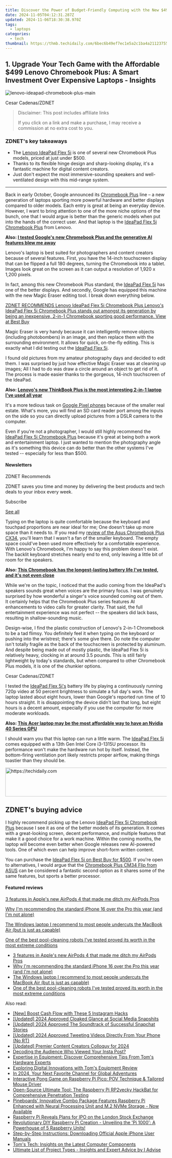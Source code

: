 ```yaml
---
title: Discover the Power of Budget-Friendly Computing with the New $499 Lenovo Chromebook Plus – A Smart Investment Compared to Higher-Priced Laptops
date: 2024-11-05T04:12:31.287Z
updated: 2024-11-06T18:30:38.970Z
tags:
  - laptops
categories:
  - tech
thumbnail: https://thmb.techidaily.com/6bec6b49ef7ec1e5a2c1ba4a21123755124d462c63be6599c5bbe4007fea7d1f.jpg
---
```


## 1. Upgrade Your Tech Game with the Affordable $499 Lenovo Chromebook Plus: A Smart Investment Over Expensive Laptops - Insights

![lenovo-ideapad-chromebook-plus-main](https://www.zdnet.com/a/img/resize/7d842accd078a98c4e9bc2312c1192368b8c4261/2023/11/02/9cec63e6-7349-4a22-9250-0cf5b731924a/lenovo-ideapad-chromebook-plus-main.jpg?auto=webp&width=1280)

Cesar Cadenas/ZDNET

>  Disclaimer: This post includes affiliate links
>
>  If you click on a link and make a purchase, I may receive a commission at no extra cost to you.
>

### ZDNET's key takeaways

* The [Lenovo IdeaPad Flex 5i](https://shop-links.co/link/?url=https%3A%2F%2Fwww.bestbuy.com%2Fsite%2Flenovo-ideapad-flex-5i-chromebook-plus-laptop-14-2k-touch-intel-i3-1315u-with-8gb-memory-intel-uhd-graphics-128gb-ssd-storm-grey%2F6550736.p%3FskuId%3D6550736&publisher_slug=itechdaily19598&exclusive=1) is one of several new Chromebook Plus models, priced at just under $500.
* Thanks to its flexible hinge design and sharp-looking display, it's a fantastic machine for digital content creators.
* Just don't expect the most immersive-sounding speakers and well-ventilated design with this mid-range system.

---

Back in early October, Google announced its [Chromebook Plus](https://www.zdnet.com/article/googles-new-premium-chromebook-certification-offers-more-than-just-bragging-rights/) line – a new generation of laptops sporting more powerful hardware and better displays compared to older models. Each entry is great at being an everyday device. However, I want to bring attention to one of the more niche options of the bunch, one that I would argue is better than the generic models when put into the hands of the correct user. And that laptop is the [IdeaPad Flex 5i Chromebook Plus](https://go.shopyourlikes.com/pi/6dcf690a69011d7d576626ac887f56b098db1cfa?afId=614548&afCampaignId=zd-%5F%5FCOM%5FCLICK%5FID%5F%5F-dtp&afCreativeId=2993&afPlacementId=2) from Lenovo. 

**Also: [I tested Google's new Chromebook Plus and the generative AI features blew me away](https://www.zdnet.com/article/i-tested-googles-new-chromebook-plus-and-the-generative-ai-features-blew-me-away/)**

Lenovo's laptop is best suited for photographers and content creators because of several features. First, you have the 14-inch touchscreen display that can be flipped a full 180 degrees, turning the Chromebook into a tablet. Images look great on the screen as it can output a resolution of 1,920 x 1,200 pixels. 

In fact, among this new Chromebook Plus standard, the [IdeaPad Flex 5i](https://go.shopyourlikes.com/pi/6dcf690a69011d7d576626ac887f56b098db1cfa?afId=614548&afCampaignId=zd-%5F%5FCOM%5FCLICK%5FID%5F%5F-dtp&afCreativeId=2993&afPlacementId=2) has one of the better displays. And secondly, Google has equipped this machine with the new Magic Eraser editing tool. I break down everything below.

[ZDNET RECOMMENDS Lenovo IdeaPad Flex 5i Chromebook Plus Lenovo's IdeaPad Flex 5i Chromebook Plus stands out amongst its generation by being an inexpensive, 2-in-1 Chromebook sporting good performance. View at Best Buy](https://shop-links.co/link/?url=https%3A%2F%2Fwww.bestbuy.com%2Fsite%2Flenovo-ideapad-flex-5i-chromebook-plus-laptop-14-2k-touch-intel-i3-1315u-with-8gb-memory-intel-uhd-graphics-128gb-ssd-storm-grey%2F6550736.p%3FskuId%3D6550736&publisher_slug=itechdaily19598&exclusive=1)

Magic Eraser is very handy because it can intelligently remove objects (including photobombers) in an image, and then replace them with the surrounding environment. It allows for quick, on-the-fly editing. This is exactly what I did testing out the [IdeaPad Flex 5i](https://go.shopyourlikes.com/pi/6dcf690a69011d7d576626ac887f56b098db1cfa?afId=614548&afCampaignId=zd-%5F%5FCOM%5FCLICK%5FID%5F%5F-dtp&afCreativeId=2993&afPlacementId=2). 

I found old pictures from my amateur photography days and decided to edit them. I was surprised by just how effective Magic Eraser was at cleaning up images; All I had to do was draw a circle around an object to get rid of it. The process is made easier thanks to the gorgeous, 14-inch touchscreen of the IdeaPad. 

**Also: [Lenovo's new ThinkBook Plus is the most interesting 2-in-1 laptop I've used all year](https://www.zdnet.com/article/lenovos-new-thinkbook-plus-is-the-most-interesting-2-in-1-laptop-ive-used-all-year/)**

It's a more tedious task on [Google Pixel phones](https://www.zdnet.com/article/best-google-phone/) because of the smaller real estate. What's more, you will find an SD card reader port among the inputs on the side so you can directly upload pictures from a DSLR camera to the computer. 

Even if you're not a photographer, I would still highly recommend the [IdeaPad Flex 5i Chromebook Plus](https://go.shopyourlikes.com/pi/6dcf690a69011d7d576626ac887f56b098db1cfa?afId=614548&afCampaignId=zd-%5F%5FCOM%5FCLICK%5FID%5F%5F-dtp&afCreativeId=2993&afPlacementId=2) because it's great at being both a work and entertainment laptop. I just wanted to mention the photography angle as it's something this device can do better than the other systems I've tested -- especially for less than $500.

#### Newsletters

ZDNET Recommends

ZDNET saves you time and money by delivering the best products and tech deals to your inbox every week.

 Subscribe

[See all](https://www.zdnet.com/newsletters/)

Typing on the laptop is quite comfortable because the keyboard and touchpad proportions are near ideal for me; One doesn't take up more space than it needs to. If you read my [review of the Asus Chromebook Plus CX34](https://www.zdnet.com/article/i-tested-googles-new-chromebook-plus-and-the-generative-ai-features-blew-me-away/), you'll learn that I wasn't a fan of the smaller keyboard. The empty space could've been used more effectively for a comfortable experience. With Lenovo's Chromebook, I'm happy to say this problem doesn't exist. The backlit keyboard stretches nearly end to end, only leaving a little bit of room for the speakers.

**Also: [This Chromebook has the longest-lasting battery life I've tested, and it's not even close](https://www.zdnet.com/article/this-chromebook-has-the-longest-lasting-battery-life-ive-tested-and-its-not-even-close/)**

While we're on the topic, I noticed that the audio coming from the IdeaPad's speakers sounds great when voices are the primary focus. I was genuinely surprised by how wonderful a singer's voice sounded coming out of them. It certainly helps that the Chromebook Plus series features AI enhancements to video calls for greater clarity. That said, the full entertainment experience was not perfect -- the speakers did lack bass, resulting in shallow-sounding music. 

Design-wise, I find the plastic construction of Lenovo's 2-in-1 Chromebook to be a tad flimsy. You definitely feel it when typing on the keyboard or pushing into the wristrest; there's some give there. Do note the computer isn't totally fragile as the back of the touchscreen is protected by aluminum. And despite being made out of mostly plastic, the IdeaPad Flex 5i is relatively heavy, clocking in at around 3.5 pounds. This is still fairly lightweight by today's standards, but when compared to other Chromebook Plus models, it is one of the chunkier options. 

Cesar Cadenas/ZDNET

I tested the [IdeaPad Flex 5i's](https://go.shopyourlikes.com/pi/6dcf690a69011d7d576626ac887f56b098db1cfa?afId=614548&afCampaignId=zd-%5F%5FCOM%5FCLICK%5FID%5F%5F-dtp&afCreativeId=2993&afPlacementId=2) battery life by playing a continuously running 720p video at 50 percent brightness to simulate a full day's work. The laptop lasted about eight hours, lower than Google's reported run time of 10 hours straight. It is disappointing the device didn't last that long, but eight hours is a decent amount, especially if you use the computer for more moderate workloads.

**Also: [This Acer laptop may be the most affordable way to have an Nvidia 40 Series GPU](https://www.zdnet.com/article/this-acer-laptop-may-be-the-most-affordable-way-to-have-an-nvidia-40-series-gpu/)**

I should warn you that this laptop can run a little warm. The [IdeaPad Flex 5i](https://go.shopyourlikes.com/pi/6dcf690a69011d7d576626ac887f56b098db1cfa?afId=614548&afCampaignId=zd-%5F%5FCOM%5FCLICK%5FID%5F%5F-dtp&afCreativeId=2993&afPlacementId=2) comes equipped with a 13th Gen Intel Core i3-1315U processor. Its performance won't make the hardware run hot by itself. Instead, the bottom-firing ventilation port likely restricts proper airflow, making things toastier than they should be.

<!-- affiliate ads begin -->
<a href="https://smilemakers.pxf.io/c/5597632/2123901/26106" target="_top" id="2123901">
  <img src="//a.impactradius-go.com/display-ad/26106-2123901" border="0" alt="https://techidaily.com" width="728" height="90"/>
</a>
<img height="0" width="0" src="https://smilemakers.pxf.io/i/5597632/2123901/26106" style="position:absolute;visibility:hidden;" border="0" />
<!-- affiliate ads end -->

## ZDNET's buying advice

I highly recommend picking up the Lenovo [IdeaPad Flex 5i Chromebook Plus](https://go.shopyourlikes.com/pi/6dcf690a69011d7d576626ac887f56b098db1cfa?afId=614548&afCampaignId=zd-%5F%5FCOM%5FCLICK%5FID%5F%5F-dtp&afCreativeId=2993&afPlacementId=2) because I see it as one of the better models of its generation. It comes with a great-looking screen, decent performance, and multiple features that make it a good choice for a work machine. Within the coming months, the laptop will become even better when Google releases new AI-powered tools. One of which even can help improve short-form written content.

You can purchase the [IdeaPad Flex 5i on Best Buy for $500](https://shop-links.co/link/?url=https%3A%2F%2Fwww.bestbuy.com%2Fsite%2Flenovo-ideapad-flex-5i-chromebook-plus-laptop-14-2k-touch-intel-i3-1315u-with-8gb-memory-intel-uhd-graphics-128gb-ssd-storm-grey%2F6550736.p%3FskuId%3D6550736&publisher_slug=itechdaily19598&exclusive=1). If you're open to alternatives, I would argue that the [Chromebook Plus CM34 Flip from ASUS](https://www.google.com/chromebook/discover/pdp-asus-chromebook-cm34-flip/) can be considered a fantastic second option as it shares some of the same features, but sports a better processor.

#### Featured reviews

[3 features in Apple's new AirPods 4 that made me ditch my AirPods Pros](https://www.zdnet.com/article/3-features-in-apples-new-airpods-4-that-made-me-ditch-my-airpods-pros/ "3 features in Apple's new AirPods 4 that made me ditch my AirPods Pros")

[Why I'm recommending the standard iPhone 16 over the Pro this year (and I'm not alone)](https://www.zdnet.com/article/why-im-recommending-the-standard-iphone-16-over-the-pro-this-year-and-im-not-alone/ "Why I'm recommending the standard iPhone 16 over the Pro this year (and I'm not alone)")

[The Windows laptop I recommend to most people undercuts the MacBook Air (but is just as capable)](https://www.zdnet.com/article/the-windows-laptop-i-recommend-to-most-people-undercuts-the-macbook-air-but-is-just-as-capable/ "The Windows laptop I recommend to most people undercuts the MacBook Air (but is just as capable)")

[One of the best pool-cleaning robots I've tested proved its worth in the most extreme conditions](https://www.zdnet.com/article/one-of-the-best-pool-cleaning-robots-ive-tested-is-450-off-for-prime-day/ "One of the best pool-cleaning robots I've tested proved its worth in the most extreme conditions")

* [3 features in Apple's new AirPods 4 that made me ditch my AirPods Pros](https://www.zdnet.com/article/3-features-in-apples-new-airpods-4-that-made-me-ditch-my-airpods-pros/ "3 features in Apple's new AirPods 4 that made me ditch my AirPods Pros")
* [Why I'm recommending the standard iPhone 16 over the Pro this year (and I'm not alone)](https://www.zdnet.com/article/why-im-recommending-the-standard-iphone-16-over-the-pro-this-year-and-im-not-alone/ "Why I'm recommending the standard iPhone 16 over the Pro this year (and I'm not alone)")
* [The Windows laptop I recommend to most people undercuts the MacBook Air (but is just as capable)](https://www.zdnet.com/article/the-windows-laptop-i-recommend-to-most-people-undercuts-the-macbook-air-but-is-just-as-capable/ "The Windows laptop I recommend to most people undercuts the MacBook Air (but is just as capable)")
* [One of the best pool-cleaning robots I've tested proved its worth in the most extreme conditions](https://www.zdnet.com/article/one-of-the-best-pool-cleaning-robots-ive-tested-is-450-off-for-prime-day/ "One of the best pool-cleaning robots I've tested proved its worth in the most extreme conditions")

<ins class="adsbygoogle"
     style="display:block"
     data-ad-format="autorelaxed"
     data-ad-client="ca-pub-7571918770474297"
     data-ad-slot="1223367746"></ins>

<ins class="adsbygoogle"
     style="display:block"
     data-ad-client="ca-pub-7571918770474297"
     data-ad-slot="8358498916"
     data-ad-format="auto"
     data-full-width-responsive="true"></ins>

<span class="atpl-alsoreadstyle">Also read:</span>
<div><ul>
<li><a href="https://instagram-videos.techidaily.com/new-boost-cash-flow-with-these-5-instagram-hacks/"><u>[New] Boost Cash Flow with These 5 Instagram Hacks</u></a></li>
<li><a href="https://facebook-clips.techidaily.com/updated-2024-approved-cloaked-glance-at-social-media-snapshits/"><u>[Updated] 2024 Approved Cloaked Glance at Social Media Snapshits</u></a></li>
<li><a href="https://snapchat-videos.techidaily.com/updated-2024-approved-the-soundtrack-of-successful-snapchat-stories/"><u>[Updated] 2024 Approved The Soundtrack of Successful Snapchat Stories</u></a></li>
<li><a href="https://twitter-videos.techidaily.com/updated-2024-approved-tweeting-videos-directly-from-your-phone-no-rt/"><u>[Updated] 2024 Approved Tweeting Videos Directly From Your Phone (No RT)</u></a></li>
<li><a href="https://youtube-lab.techidaily.com/ed-premier-content-creators-colloquy-for-2024/"><u>[Updated] Premier Content Creators Colloquy for 2024</u></a></li>
<li><a href="https://instagram-clips.techidaily.com/decoding-the-audience-who-viewed-your-insta-post/"><u>Decoding the Audience Who Viewed Your Insta Post?</u></a></li>
<li><a href="https://hardware-reviews.techidaily.com/expertise-in-equipment-discover-comprehensive-tips-from-toms-hardware-experts/"><u>Expertise in Equipment: Discover Comprehensive Tips From Tom's Hardware Experts</u></a></li>
<li><a href="https://hardware-reviews.techidaily.com/exploring-digital-innovations-with-toms-equipment-review/"><u>Exploring Digital Innovations with Tom's Equipment Review</u></a></li>
<li><a href="https://youtube-data.techidaily.com/24-your-next-favorite-channel-for-global-adventures/"><u>In 2024, Your Next Favorite Channel for Global Adventures</u></a></li>
<li><a href="https://hardware-reviews.techidaily.com/interactive-pong-game-on-raspberry-pi-pico-pov-technique-and-tailored-mouse-driver/"><u>Interactive Pong Game on Raspberry Pi Pico: POV Technique & Tailored Mouse Driver</u></a></li>
<li><a href="https://hardware-reviews.techidaily.com/open-source-ultimate-tool-the-raspberry-pi-rp2vecky-hackbat-for-comprehensive-penetration-testing/"><u>Open-Source Ultimate Tool: The Raspberry Pi RP2vecky HackBat for Comprehensive Penetration Testing</u></a></li>
<li><a href="https://hardware-reviews.techidaily.com/1723964507389-pineboards-innovative-combo-package-features-raspberry-pi-enhanced-with-neural-processing-unit-and-m2-nvme-storage-now-available/"><u>Pineboards' Innovative Combo Package Features Raspberry Pi Enhanced with Neural Processing Unit and M.2 NVMe Storage - Now Available</u></a></li>
<li><a href="https://hardware-reviews.techidaily.com/raspberry-pi-reveals-plans-for-ipo-on-the-london-stock-exchange/"><u>Raspberry Pi Reveals Plans for IPO on the London Stock Exchange</u></a></li>
<li><a href="https://hardware-reviews.techidaily.com/revolutionary-diy-raspberry-pi-creation-unveiling-the-pi-1000-a-powerhouse-of-5-raspberry-units/"><u>Revolutionary DIY Raspberry Pi Creation - Unveiling the 'Pi 1000': A Powerhouse of 5 Raspberry Units!</u></a></li>
<li><a href="https://tech-recovery.techidaily.com/step-by-step-instructions-downloading-official-apple-iphone-user-manuals/"><u>Step-by-Step Instructions: Downloading Official Apple iPhone User Manuals</u></a></li>
<li><a href="https://hardware-reviews.techidaily.com/toms-tech-insights-on-the-latest-computer-components/"><u>Tom's Tech: Insights on the Latest Computer Components</u></a></li>
<li><a href="https://fox-triigers.techidaily.com/ultimate-list-of-project-types-insights-and-expert-advice-by-i-advise/"><u>Ultimate List of Project Types - Insights and Expert Advice by I Advise</u></a></li>
</ul></div>

